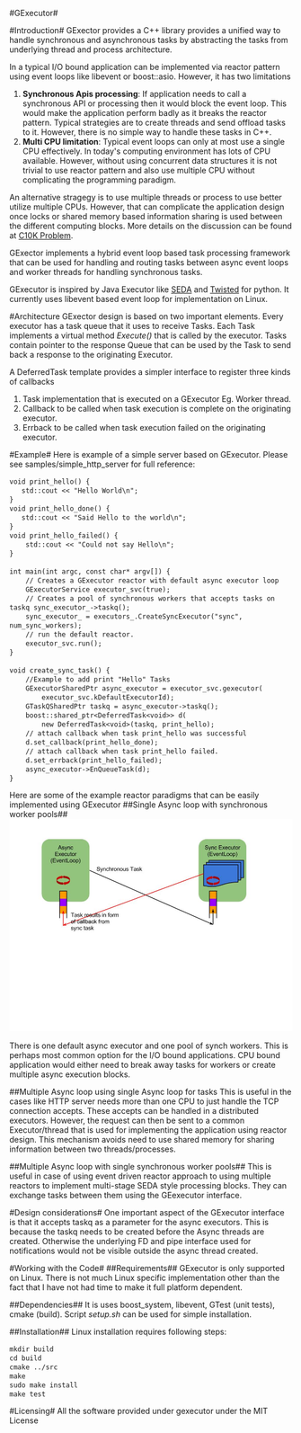 #GExecutor#


#Introduction#
GExector provides a C++ library provides a unified way to handle synchronous and asynchronous tasks by abstracting the tasks from underlying thread and process architecture.  

In a typical I/O bound application can be implemented via reactor pattern using event loops like libevent or boost::asio. However, it has two limitations  
1. **Synchronous Apis processing**: If application needs to call a synchronous API or processing then it would block the event loop. This would make the application perform badly as it breaks the reactor pattern. Typical strategies are to create threads and send offload tasks to it. However, there is no simple way to handle these tasks in C++.  
2. **Multi CPU limitation**: Typical event loops can only at most use a single CPU effectively. In today's computing environment has lots of CPU available. However, without using concurrent data structures it is not trivial to use reactor pattern and also use multiple CPU without complicating the programming paradigm.  

An alternative stragegy is to use multiple threads or process to use better utilize multiple CPUs. However, that can complicate the application design once locks or shared memory based information sharing is used between the different computing blocks. More details on the discussion can be found at [C10K Problem](http://www.kegel.com/c10k.html).  

GExector implements a hybrid event loop based task processing framework that can be used for handling and routing tasks between async event loops and worker threads for handling synchronous tasks.  

GExecutor is inspired by Java Executor like [SEDA](http://www.eecs.harvard.edu/~mdw/proj/seda/) and [Twisted](http://twistedmatrix.com/trac/wiki) for python. It currently uses libevent based event loop for implementation on Linux.

#Architecture
GExector design is based on two important elements. Every executor has a task queue that it uses to receive Tasks. Each Task implements a virtual method *Execute()* that is called by the executor. Tasks contain pointer to the response Queue that can be used by the Task to send back a response to the originating Executor.  

A DeferredTask template provides a simpler interface to register three kinds of callbacks  
1. Task implementation that is executed on a GExecutor Eg. Worker thread.
2. Callback to be called when task execution is complete on the originating executor.
3. Errback to be called when task execution failed on the originating executor.

#Example#
Here is example of a simple server based on GExecutor. Please see samples/simple_http_server for full reference:  

    void print_hello() {
       std::cout << "Hello World\n";
    }
    void print_hello_done() {
       std::cout << "Said Hello to the world\n";
    }
    void print_hello_failed() {
        std::cout << "Could not say Hello\n";
    }

    int main(int argc, const char* argv[]) {
        // Creates a GExecutor reactor with default async executor loop
        GExecutorService executor_svc(true);
        // Creates a pool of synchronous workers that accepts tasks on taskq sync_executor_->taskq();
        sync_executor_ = executors_.CreateSyncExecutor("sync", num_sync_workers);
        // run the default reactor.
        executor_svc.run();
    }
    
    void create_sync_task() {
        //Example to add print "Hello" Tasks
        GExecutorSharedPtr async_executor = executor_svc.gexecutor(
            executor_svc.kDefaultExecutorId);
        GTaskQSharedPtr taskq = async_executor->taskq();
        boost::shared_ptr<DeferredTask<void>> d(
            new DeferredTask<void>(taskq, print_hello);
        // attach callback when task print_hello was successful
        d.set_callback(print_hello_done);
        // attach callback when task print_hello failed.
        d.set_errback(print_hello_failed);
        async_executor->EnQueueTask(d);
    }

Here are some of the example reactor paradigms that can be easily implemented using GExecutor
##Single Async loop with synchronous worker pools##
![alt text](1async1sync.jpg)

There is one default async executor and one pool of synch workers. This is perhaps most common option for the I/O bound applications. CPU bound application would either need to break away tasks for workers or create multiple async execution blocks.

##Multiple Async loop using single Async loop for tasks
This is useful in the cases like HTTP server needs more than one CPU to just handle the TCP connection accepts. These accepts can be handled in a distributed executors. However, the request can then be sent to a common Executor/thread that is used for implementing the application using reactor design. This mechanism avoids need to use shared memory for sharing information between two threads/processes.

##Multiple Async loop with single synchronous worker pools##
This is useful in case of using event driven reactor approach to using multiple reactors to implement multi-stage SEDA style processing blocks. They can exchange tasks between them using the GEexecutor interface. 

#Design considerations#
One important aspect of the GExecutor interface is that it accepts taskq as a parameter for the async executors. This is because the taskq needs to be created before the Async threads are created. Otherwise the underlying FD and pipe interface used for notifications would not be visible outside the async thread created.


#Working with the Code#
##Requirements##
GExecutor is only supported on Linux. There is not much Linux specific implementation other than the fact that I have not had time to make it full platform dependent.

##Dependencies##
It is uses boost_system, libevent, GTest (unit tests), cmake (build). Script *setup.sh* can be used for simple installation.


##Installation##
Linux installation requires following steps:  

    mkdir build
    cd build
    cmake ../src
    make
    sudo make install
    make test
  
#Licensing#
All the software provided under gexecutor under the MIT License
